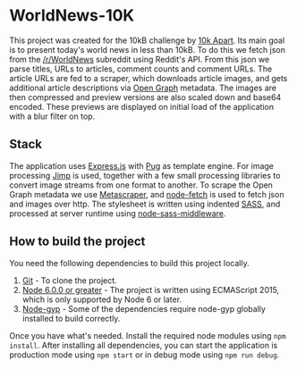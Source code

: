 # WorldNews-10K

This project was created for the 10kB challenge by [10k Apart](https://a-k-apart.com/). Its main goal is to present today's world news in less than 10kB. To do this we fetch json from the [/r/WorldNews](https://www.reddit.com/r/worldnews/) subreddit using Reddit's API. From this json we parse titles, URLs to articles, comment counts and comment URLs. The article URLs are fed to a scraper, which downloads article images, and gets additional article descriptions via [Open Graph](http://ogp.me/) metadata. The images are then compressed and preview versions are also scaled down and base64 encoded. These previews are displayed on initial load of the application with a blur filter on top.

## Stack
The application uses [Express.js](https://expressjs.com/) with [Pug](https://pugjs.org/api/getting-started.html) as template engine. For image processing [Jimp](https://www.npmjs.com/package/jimp) is used, together with a few small processing libraries to convert image streams from one format to another. To scrape the Open Graph metadata we use [Metascraper](https://www.npmjs.com/package/metascraper), and [node-fetch](https://www.npmjs.com/package/node-fetch) is used to fetch json and images over http. The stylesheet is written using indented [SASS](http://sass-lang.com/), and processed at server runtime using [node-sass-middleware](https://github.com/sass/node-sass-middleware).

## How to build the project

You need the following dependencies to build this project locally.

1. [Git](https://git-scm.com/downloads) - To clone the project.
2. [Node 6.0.0 or greater](https://nodejs.org) - The project is written using ECMAScript 2015, which is only supported by Node 6 or later.
3. [Node-gyp](https://github.com/nodejs/node-gyp) - Some of the dependencies require node-gyp globally installed to build correctly.

Once you have what's needed. Install the required node modules using `npm install`. After installing all dependencies, you can start the application is production mode using `npm start` or in debug mode using `npm run debug`. 
